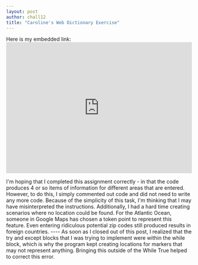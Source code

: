 ```yaml
---
layout: post
author: chall12
title: "Caroline's Web Dictionary Exercise"
---
```



Here is my embedded link: <iframe src="https://trinket.io/embed/python3/a42af595b1" width="100%" height="356" frameborder="0" marginwidth="0" marginheight="0" allowfullscreen></iframe>



I'm hoping that I completed this assignment correctly - in that the code produces 4 or so items of information for different areas that are entered. However, to do this, I simply commented out code and did not need to write any more code. Because of the simplicity of this task, I'm thinking that I may have misinterpreted the instructions. Additionally, I had a hard time creating scenarios where no location could be found. For the Atlantic Ocean, someone in Google Maps has chosen a token point to represent this feature. Even entering ridiculous potential zip codes still produced results in foreign countries.
---- As soon as I closed out of this post, I realized that the try and except blocks that I was trying to implement were within the while block, which is why the program kept creating locations for markers that may not represent anything. Bringing this outside of the While True helped to correct this error.
